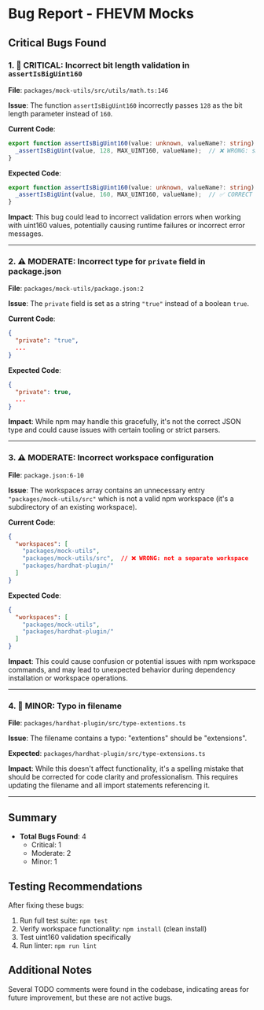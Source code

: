 # Bug Report - FHEVM Mocks

## Critical Bugs Found

### 1. 🔴 CRITICAL: Incorrect bit length validation in `assertIsBigUint160`

**File**: `packages/mock-utils/src/utils/math.ts:146`

**Issue**: The function `assertIsBigUint160` incorrectly passes `128` as the bit length parameter instead of `160`.

**Current Code**:
```typescript
export function assertIsBigUint160(value: unknown, valueName?: string): asserts value is bigint {
  _assertIsBigUint(value, 128, MAX_UINT160, valueName);  // ❌ WRONG: should be 160, not 128
}
```

**Expected Code**:
```typescript
export function assertIsBigUint160(value: unknown, valueName?: string): asserts value is bigint {
  _assertIsBigUint(value, 160, MAX_UINT160, valueName);  // ✅ CORRECT
}
```

**Impact**: This bug could lead to incorrect validation errors when working with uint160 values, potentially causing runtime failures or incorrect error messages.

---

### 2. ⚠️ MODERATE: Incorrect type for `private` field in package.json

**File**: `packages/mock-utils/package.json:2`

**Issue**: The `private` field is set as a string `"true"` instead of a boolean `true`.

**Current Code**:
```json
{
  "private": "true",
  ...
}
```

**Expected Code**:
```json
{
  "private": true,
  ...
}
```

**Impact**: While npm may handle this gracefully, it's not the correct JSON type and could cause issues with certain tooling or strict parsers.

---

### 3. ⚠️ MODERATE: Incorrect workspace configuration

**File**: `package.json:6-10`

**Issue**: The workspaces array contains an unnecessary entry `"packages/mock-utils/src"` which is not a valid npm workspace (it's a subdirectory of an existing workspace).

**Current Code**:
```json
{
  "workspaces": [
    "packages/mock-utils",
    "packages/mock-utils/src",  // ❌ WRONG: not a separate workspace
    "packages/hardhat-plugin/"
  ]
}
```

**Expected Code**:
```json
{
  "workspaces": [
    "packages/mock-utils",
    "packages/hardhat-plugin/"
  ]
}
```

**Impact**: This could cause confusion or potential issues with npm workspace commands, and may lead to unexpected behavior during dependency installation or workspace operations.

---

### 4. 🔵 MINOR: Typo in filename

**File**: `packages/hardhat-plugin/src/type-extentions.ts`

**Issue**: The filename contains a typo: "extentions" should be "extensions".

**Expected**: `packages/hardhat-plugin/src/type-extensions.ts`

**Impact**: While this doesn't affect functionality, it's a spelling mistake that should be corrected for code clarity and professionalism. This requires updating the filename and all import statements referencing it.

---

## Summary

- **Total Bugs Found**: 4
  - Critical: 1
  - Moderate: 2
  - Minor: 1

## Testing Recommendations

After fixing these bugs:

1. Run full test suite: `npm test`
2. Verify workspace functionality: `npm install` (clean install)
3. Test uint160 validation specifically
4. Run linter: `npm run lint`

## Additional Notes

Several TODO comments were found in the codebase, indicating areas for future improvement, but these are not active bugs.


